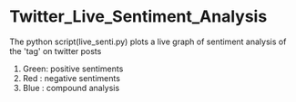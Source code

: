 # Twitter_Live_Sentiment_Analysis
The python script(live_senti.py) plots a live graph of sentiment analysis of the 'tag' on twitter posts
1. Green: positive sentiments
2. Red  : negative sentiments
3. Blue : compound analysis
